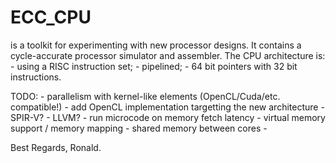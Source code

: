 # ECC_CPU

is a toolkit for experimenting with new processor designs.
It contains a cycle-accurate processor simulator and assembler.
The CPU architecture is:  
    - using a RISC instruction set;
    - pipelined;
    - 64 bit pointers with 32 bit instructions.
   
   TODO:
      - parallelism with kernel-like elements (OpenCL/Cuda/etc. compatible!)
      - add OpenCL implementation targetting the new architecture
        - SPIR-V?
        - LLVM?
      - run microcode on memory fetch latency
      - virtual memory support / memory mapping
      - shared memory between cores
      - 
   
   Best Regards,
   Ronald.
